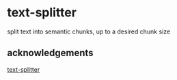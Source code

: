 # text-splitter
split text into semantic chunks, up to a desired chunk size

## acknowledgements

[text-splitter](https://crates.io/crates/text-splitter)
